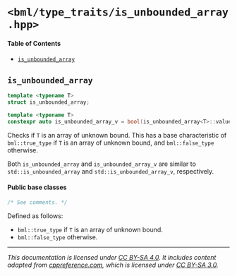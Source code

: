# `<bml/type_traits/is_unbounded_array.hpp>`
#### Table of Contents
- [`is_unbounded_array`](#is_unbounded_array)

## `is_unbounded_array`
```c++
template <typename T>
struct is_unbounded_array;

template <typename T>
constexpr auto is_unbounded_array_v = bool(is_unbounded_array<T>::value);
```
Checks if `T` is an array of unknown bound. This has a base characteristic of `bml::true_type` if
`T` is an array of unknown bound, and `bml::false_type` otherwise.

Both `is_unbounded_array` and `is_unbounded_array_v` are similar to `std::is_unbounded_array` and
`std::is_unbounded_array_v`, respectively.

#### Public base classes
```c++
/* See comments. */
```
Defined as follows:

- `bml::true_type` if `T` is an array of unknown bound.
- `bml::false_type` otherwise.

---
*This documentation is licensed under [CC BY-SA 4.0][1]. It includes content adapted from
[cppreference.com][2], which is licensed under [CC BY-SA 3.0][3].*

[1]: https://creativecommons.org/licenses/by-sa/4.0
[2]: https://en.cppreference.com
[3]: https://creativecommons.org/licenses/by-sa/3.0
